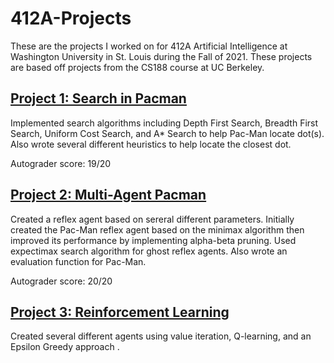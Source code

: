 # 412A-Projects
These are the projects I worked on for 412A Artificial Intelligence at Washington University in St. Louis during the Fall of 2021.   These projects are based off projects from the CS188 course at UC Berkeley.

## [Project 1: Search in Pacman ](https://github.com/griffintlorimer/412A-Projects/tree/main/project1)
Implemented search algorithms including Depth First Search, Breadth First Search, Uniform Cost Search, and A* Search to help Pac-Man locate dot(s).  Also wrote several different heuristics to help locate the closest dot.  

Autograder score: 19/20

## [Project 2: Multi-Agent Pacman](https://github.com/griffintlorimer/412A-Projects/tree/main/project2)
Created a reflex agent based on sereral different parameters.  Initially created the Pac-Man reflex agent based on the minimax algorithm then improved its performance by implementing alpha-beta pruning. Used expectimax search algorithm for ghost reflex agents. Also wrote an evaluation function for Pac-Man.

Autograder score: 20/20

## [Project 3: Reinforcement Learning](https://github.com/griffintlorimer/412A-Projects/tree/main/project3)
Created several different agents using value iteration, Q-learning, and an Epsilon Greedy approach .  
